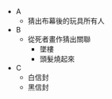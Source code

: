 + A
    + 猜出布幕後的玩具所有人
+ B
    + 從死者畫作猜出關聯
        + 墜樓
        + 頭髮燒起來
+ C
    + 白信封
    + 黑信封 
    


